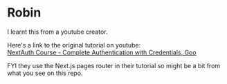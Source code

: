 # Robin


I learnt this from a youtube creator.

Here's a link to the original tutorial on youtube:   
[NextAuth Course - Complete Authentication with Credentials, Goo](https://www.youtube.com/watch?v=t0Fs0NO78X8)

FYI they use the Next.js pages router in their tutorial so might be a bit from what you see on this repo. 